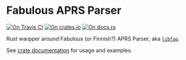 # Fabulous APRS Parser

[![On Travis CI][travis-image]][travis]
[![On crates.io][cratesio-image]][cratesio]
[![On docs.rs][docsrs-image]][docsrs]

[travis-image]: https://travis-ci.org/azov/fap-rs.svg?branch=master
[travis]: https://travis-ci.org/azov/fap-rs
[cratesio-image]: https://img.shields.io/crates/v/fap.svg
[cratesio]: https://crates.io/crates/fap
[docsrs-image]: https://docs.rs/fap/badge.svg
[docsrs]: https://docs.rs/fap

Rust warpper around Fabulous (or Finnish?) APRS Parser, aka [`libfap`](http://www.pakettiradio.net/libfap/).

See [crate documentation](https://docs.rs/fap) for usage and examples. 